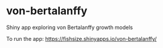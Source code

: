 # von-bertalanffy
Shiny app exploring von Bertalanffy growth models


To run the app:
https://fishsize.shinyapps.io/von-bertalanffy/
